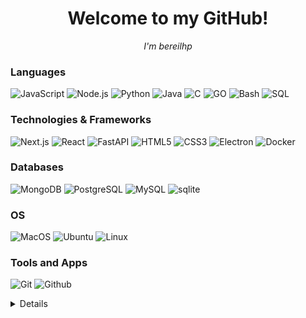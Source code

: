 <div align="center">
    <h1>Welcome to my GitHub!</h1>
    <i>
        I'm bereilhp
    </i>
</div>

### Languages
![JavaScript](https://img.shields.io/badge/javascript-black?style=for-the-badge&logo=javascript)
![Node.js](https://img.shields.io/badge/node.js-black?style=for-the-badge&logo=node.js)
![Python](https://img.shields.io/badge/python-black?style=for-the-badge&logo=python)
![Java](https://img.shields.io/badge/java-black?style=for-the-badge&logo=openjdk)
![C](https://img.shields.io/badge/c-black?style=for-the-badge&logo=c)
![GO](https://img.shields.io/badge/go-black?style=for-the-badge&logo=go)
![Bash](https://img.shields.io/badge/bash-black?style=for-the-badge&logo=gnu-bash&logoColor=white)
![SQL](https://img.shields.io/badge/sql-black?style=for-the-badge&logo=mysql)

### Technologies & Frameworks
![Next.js](https://img.shields.io/badge/next.js-000000?style=for-the-badge&logo=nextdotjs&logoColor=white)
![React](https://img.shields.io/badge/react-black?style=for-the-badge&logo=react)
![FastAPI](https://img.shields.io/badge/fastapi-black?style=for-the-badge&logo=fastapi)
![HTML5](https://img.shields.io/badge/html5-black?style=for-the-badge&logo=html5)
![CSS3](https://img.shields.io/badge/css3-black?style=for-the-badge&logo=css3)
![Electron](https://img.shields.io/badge/electron-black?style=for-the-badge&logo=electron)
![Docker](https://img.shields.io/badge/docker-black?style=for-the-badge&logo=docker)

### Databases
![MongoDB](https://img.shields.io/badge/mongodb-black?style=for-the-badge&logo=mongodb)
![PostgreSQL](https://img.shields.io/badge/postgresql-black?style=for-the-badge&logo=postgresql)
![MySQL](https://img.shields.io/badge/mysql-black?style=for-the-badge&logo=mysql)
![sqlite](https://img.shields.io/badge/sqlite-black?style=for-the-badge&logo=sqlite)

### OS
![MacOS](https://img.shields.io/badge/mac%20os-000000?style=for-the-badge&logo=macos&logoColor=F0F0F0)
![Ubuntu](https://img.shields.io/badge/ubuntu-black?style=for-the-badge&logo=Ubuntu)
![Linux](https://img.shields.io/badge/linux-black?style=for-the-badge&logo=Linux)

### Tools and Apps
![Git](https://img.shields.io/badge/git-black?style=for-the-badge&logo=git)
![Github](https://img.shields.io/badge/github-black?style=for-the-badge&logo=github)

<Details>
<p align="center">
  <img src="https://github-profile-summary-cards.vercel.app/api/cards/profile-details?username=bereilhp&theme=transparent" />
  <img src="https://github-readme-streak-stats.herokuapp.com/?user=bereilhp&hide_border=true&card_width=338&theme=transparent" />
  <img src="https://github-profile-summary-cards.vercel.app/api/cards/stats?username=bereilhp&theme=transparent" />
</p>
</Details>

<!--<p>&nbsp;<img src="https://github-readme-stats.vercel.app/api?username=bereilhp&show_icons=true&locale=en" alt="bereilhp" /></p>-->

<!-- [![Anurag's GitHub stats](https://github-readme-stats.vercel.app/api?username=bereilhp&show_icons=true&theme=github_dark)](https://github.com/anuraghazra/github-readme-stats)-->

<!--<p><img src="https://github-readme-streak-stats.herokuapp.com/?user=bereilhp&" alt="bereilhp" /></p>-->

<!--<p><img src="https://github-readme-stats.vercel.app/api/top-langs?username=bereilhp&show_icons=true&locale=en&layout=compact" alt="bereilhp" /></p>>-->
